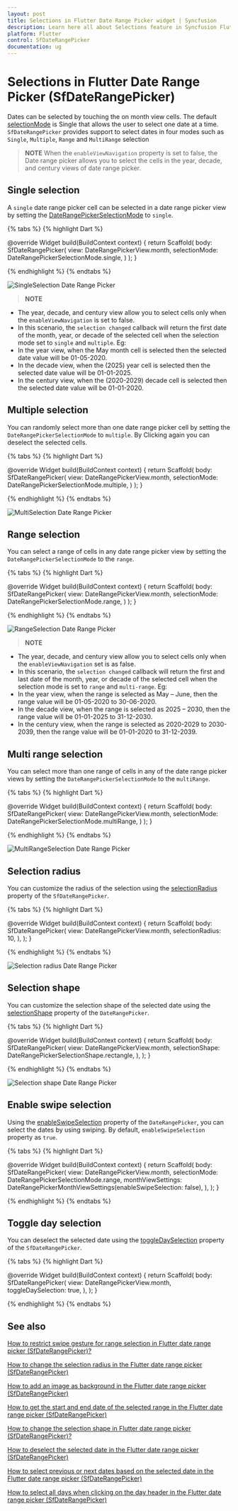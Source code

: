 ```yaml
---
layout: post
title: Selections in Flutter Date Range Picker widget | Syncfusion
description: Learn here all about Selections feature in Syncfusion Flutter Date Range Picker (SfDateRangePicker) widget and more.
platform: Flutter
control: SfDateRangePicker
documentation: ug
---
```


# Selections in Flutter Date Range Picker (SfDateRangePicker)
Dates can be selected by touching the on month view cells. The default [selectionMode](https://pub.dev/documentation/syncfusion_flutter_datepicker/latest/datepicker/SfDateRangePicker/selectionMode.html) is Single that allows the user to select one date at a time. `SfDateRangePicker` provides support to select dates in four modes such as `Single`, `Multiple`, `Range` and `MultiRange` selection

>**NOTE** When the `enableViewNavigation` property is set to false, the Date range picker allows you to select the cells in the year, decade, and century views of date range picker.

## Single selection
 A `single` date range picker cell can be selected in a date range picker view by setting the [DateRangePickerSelectionMode](https://pub.dev/documentation/syncfusion_flutter_datepicker/latest/datepicker/DateRangePickerSelectionMode-class.html) to `single`.

{% tabs %}
{% highlight Dart %}

@override
Widget build(BuildContext context) {
    return Scaffold(
       body: SfDateRangePicker(
       view: DateRangePickerView.month,
       selectionMode: DateRangePickerSelectionMode.single,
       )
   );
}

{% endhighlight %}
{% endtabs %}

![SingleSelection Date Range Picker](images/selections/singleselection.jpg)

>**NOTE**
* The year, decade, and century view allow you to select cells only when the `enableViewNavigation` is set to false.
* In this scenario, the `selection changed` callback will return the first date of the month, year, or decade of the selected cell when the selection mode set to `single` and `multiple`.
Eg: 
* In the year view, when the May month cell is selected then the selected date value will be 01-05-2020.
* In the decade view, when the (2025) year cell is selected then the selected date value will be 01-01-2025.
* In the century view, when the (2020-2029) decade cell is selected then the selected date value will be 01-01-2020.


## Multiple selection
You can randomly select more than one date range picker cell by setting the `DateRangePickerSelectionMode` to `multiple`. By Clicking again you can deselect the selected cells.

{% tabs %}
{% highlight Dart %}

@override
Widget build(BuildContext context) {
    return Scaffold(
       body: SfDateRangePicker(
       view: DateRangePickerView.month,
       selectionMode: DateRangePickerSelectionMode.multiple,
       )
   );
}

{% endhighlight %}
{% endtabs %}

![MultiSelection Date Range Picker](images/selections/multiselection.jpg)

## Range selection
You can select a range of cells in any date range picker view by setting the `DateRangePickerSelectionMode` to the `range`.

{% tabs %}
{% highlight Dart %}

@override
Widget build(BuildContext context) {
    return Scaffold(
               body: SfDateRangePicker(
               view: DateRangePickerView.month,
               selectionMode: DateRangePickerSelectionMode.range,
              )
      );
}

{% endhighlight %}
{% endtabs %}

![RangeSelection Date Range Picker](images/selections/range-selection.jpg)

>**NOTE**
* The year, decade, and century view allow you to select cells only when the `enableViewNavigation` set is as false.
* In this scenario, the `selection changed` callback will return the first and last date of the month, year, or decade of the selected cell when the selection mode is set to `range` and `multi-range`.
Eg: 
* In the year view, when the range is selected as May – June, then the range value will be 01-05-2020 to 30-06-2020.
* In the decade view, when the range is selected as 2025 – 2030, then the range value will be 01-01-2025 to 31-12-2030.
* In the century view, when the range is selected as 2020-2029 to 2030-2039, then the range value will be 01-01-2020 to 31-12-2039.


## Multi range selection
You can select more than one range of cells in any of the date range picker views by setting the `DateRangePickerSelectionMode` to the `multiRange`.

{% tabs %}
{% highlight Dart %}

@override
Widget build(BuildContext context) {
    return Scaffold(
               body: SfDateRangePicker(
               view: DateRangePickerView.month,
               selectionMode: DateRangePickerSelectionMode.multiRange,
               )
      );
}

{% endhighlight %}
{% endtabs %}

![MultiRangeSelection Date Range Picker](images/selections/multirange.jpg)

## Selection radius
You can customize the radius of the selection using the [selectionRadius](https://pub.dev/documentation/syncfusion_flutter_datepicker/latest/datepicker/SfDateRangePicker/selectionRadius.html) property of the `SfDateRangePicker`.

{% tabs %}
{% highlight Dart %}

@override
Widget build(BuildContext context) {
  return Scaffold(
    body: SfDateRangePicker(
      view: DateRangePickerView.month,
      selectionRadius: 10,
    ),
  );
}

{% endhighlight %}
{% endtabs %}

![Selection radius Date Range Picker](images/selections/selectionradius.png)

## Selection shape
You can customize the selection shape of the selected date using the [selectionShape](https://pub.dev/documentation/syncfusion_flutter_datepicker/latest/datepicker/SfDateRangePicker/selectionShape.html) property of the `DateRangePicker`.

{% tabs %}
{% highlight Dart %}

@override
Widget build(BuildContext context) {
  return Scaffold(
    body: SfDateRangePicker(
      view: DateRangePickerView.month,
      selectionShape: DateRangePickerSelectionShape.rectangle,
    ),
  );
}

{% endhighlight %}
{% endtabs %}

![Selection shape Date Range Picker](images/selections/selectionshape.png)

## Enable swipe selection
Using the [enableSwipeSelection](https://pub.dev/documentation/syncfusion_flutter_datepicker/latest/datepicker/DateRangePickerMonthViewSettings/enableSwipeSelection.html) property of the `DateRangePicker`, you can select the dates by using swiping. By default, `enableSwipeSelection` property as `true`.

{% tabs %}
{% highlight Dart %}

@override
Widget build(BuildContext context) {
  return Scaffold(
    body: SfDateRangePicker(
      view: DateRangePickerView.month,
      selectionMode: DateRangePickerSelectionMode.range,
      monthViewSettings:
          DateRangePickerMonthViewSettings(enableSwipeSelection: false),
    ),
  );
}

{% endhighlight %}
{% endtabs %}

## Toggle day selection
You can deselect the selected date using the [toggleDaySelection](https://pub.dev/documentation/syncfusion_flutter_datepicker/latest/datepicker/SfDateRangePicker/toggleDaySelection.html) property of the `SfDateRangePicker`.

{% tabs %}
{% highlight Dart %}

@override
Widget build(BuildContext context) {
  return Scaffold(
    body: SfDateRangePicker(
      view: DateRangePickerView.month,
      toggleDaySelection: true,
    ),
  );
}

{% endhighlight %}
{% endtabs %}

## See also

[How to restrict swipe gesture for range selection in Flutter date range picker (SfDateRangePicker)?](https://www.syncfusion.com/kb/12117/how-to-restrict-swipe-gesture-for-range-selection-in-flutter-date-range-picker)

[How to change the selection radius in the Flutter date range picker (SfDateRangePicker)](https://www.syncfusion.com/kb/12230/how-to-change-the-selection-radius-in-the-flutter-date-range-picker-sfdaterangepicker)

[How to add an image as background in the Flutter date range picker (SfDateRangePicker)](https://www.syncfusion.com/kb/12233/how-to-add-an-image-as-background-in-the-flutter-date-range-picker-sfdaterangepicker)

[How to get the start and end date of the selected range in the Flutter date range picker (SfDateRangePicker)](https://www.syncfusion.com/kb/12248/how-to-get-the-start-and-end-date-of-the-selected-range-in-the-flutter-date-range-picker)

[How to change the selection shape in Flutter date range picker (SfDateRangePicker)?](https://www.syncfusion.com/kb/11900/how-to-change-the-selection-shape-in-flutter-date-range-picker-sfdaterangepicker)

[How to deselect the selected date in the Flutter date range picker (SfDateRangePicker)](https://www.syncfusion.com/kb/12138/how-to-deselect-the-selected-date-in-the-flutter-date-range-picker-sfdaterangepicker)

[How to select previous or next dates based on the selected date in the Flutter date range picker (SfDateRangePicker)](https://www.syncfusion.com/kb/12354/how-to-select-previous-or-next-dates-based-on-the-selected-date-in-the-flutter-date-range)

[How to select all days when clicking on the day header in the Flutter date range picker (SfDateRangePicker)](https://www.syncfusion.com/kb/12353/how-to-select-all-days-when-clicking-on-the-day-header-in-the-flutter-date-range-picker)